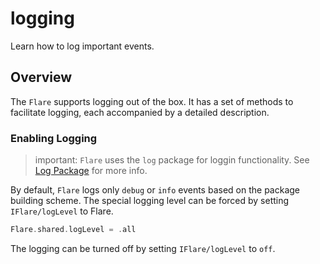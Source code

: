 # logging

Learn how to log important events.

## Overview

The `Flare` supports logging out of the box. It has a set of methods to facilitate logging, each accompanied by a detailed description.

### Enabling Logging

> important: `Flare` uses the `log` package for loggin functionality. See [Log Package](https://github.com/space-code/log) for more info.

By default, `Flare` logs only `debug` or `info` events based on the package building scheme. The special logging level can be forced by setting ``IFlare/logLevel`` to Flare.

```swift
Flare.shared.logLevel = .all
```

The logging can be turned off by setting ``IFlare/logLevel`` to `off`.

